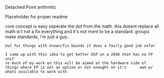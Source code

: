 Detached Point arithmitic 

 Placeholder for proper readme

core concept is easy seperate the dot from the math.
    this doesnt replace all math is't not a fix everything and it's not ment to be a standard.
    groups make standards, i'm just a guy..

    but for things with known/fix bounds it does a fairly good job sofar

    I came up with this idea to get better DSP on a 2040 that has no FP unit
    so much of my work on this will be aimed at the hardware side of things where FP is not an option or not enought on it's      own w/ whats available to work with
